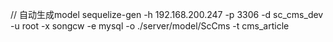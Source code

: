 // 自动生成model
sequelize-gen -h 192.168.200.247 -p 3306  -d sc_cms_dev  -u root  -x songcw  -e mysql -o ./server/model/ScCms  -t cms_article
